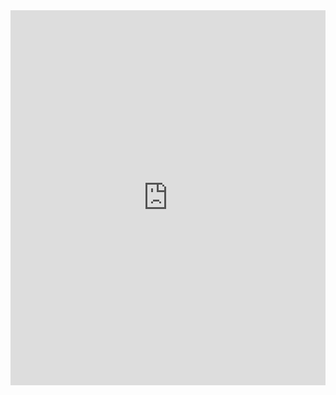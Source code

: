 <div>
  <iframe src='https://github.com/M00nlightbee/Skills-Enablement-DCCG/blob/main/Requirements/WireframeUsingPPT.pptx' width='100%' height='600px' frameborder='0'>
</div>
  

